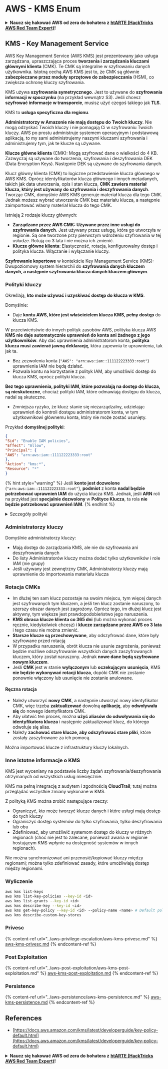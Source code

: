 # AWS - KMS Enum

<details>

<summary><strong>Naucz się hakować AWS od zera do bohatera z</strong> <a href="https://training.hacktricks.xyz/courses/arte"><strong>htARTE (HackTricks AWS Red Team Expert)</strong></a><strong>!</strong></summary>

Inne sposoby wsparcia HackTricks:

* Jeśli chcesz zobaczyć swoją **firmę reklamowaną w HackTricks** lub **pobrać HackTricks w formacie PDF**, sprawdź [**SUBSCRIPTION PLANS**](https://github.com/sponsors/carlospolop)!
* Zdobądź [**oficjalne gadżety PEASS & HackTricks**](https://peass.creator-spring.com)
* Odkryj [**Rodzinę PEASS**](https://opensea.io/collection/the-peass-family), naszą kolekcję ekskluzywnych [**NFT**](https://opensea.io/collection/the-peass-family)
* **Dołącz do** 💬 [**grupy Discord**](https://discord.gg/hRep4RUj7f) lub [**grupy telegramowej**](https://t.me/peass) lub **śledź** nas na **Twitterze** 🐦 [**@hacktricks\_live**](https://twitter.com/hacktricks\_live)**.**
* **Podziel się swoimi sztuczkami hakerskimi, przesyłając PR-y do** [**HackTricks**](https://github.com/carlospolop/hacktricks) i [**HackTricks Cloud**](https://github.com/carlospolop/hacktricks-cloud) github repos.

</details>

## KMS - Key Management Service

AWS Key Management Service (AWS KMS) jest prezentowany jako usługa zarządzana, upraszczająca proces **tworzenia i zarządzania kluczami głównymi klienta** (CMK). Te CMK są integralne w szyfrowaniu danych użytkownika. Istotną cechą AWS KMS jest to, że CMK są głównie **zabezpieczane przez moduły sprzętowe do zabezpieczania** (HSM), co zwiększa ochronę kluczy szyfrowania.

KMS używa **szyfrowania symetrycznego**. Jest to używane do **szyfrowania informacji w spoczynku** (na przykład wewnątrz S3). Jeśli chcesz **szyfrować informacje w transporcie**, musisz użyć czegoś takiego jak **TLS**.

KMS to **usługa specyficzna dla regionu**.

**Administratorzy w Amazonie nie mają dostępu do Twoich kluczy**. Nie mogą odzyskać Twoich kluczy i nie pomagają Ci w szyfrowaniu Twoich kluczy. AWS po prostu administruje systemem operacyjnym i podstawową aplikacją, to my sami administrujemy naszymi kluczami szyfrowania i administrujemy tym, jak te klucze są używane.

**Klucze główne klienta** (CMK): Mogą szyfrować dane o wielkości do 4 KB. Zazwyczaj są używane do tworzenia, szyfrowania i deszyfrowania DEK (Data Encryption Keys). Następnie DEK są używane do szyfrowania danych.

Klucz główny klienta (CMK) to logiczne przedstawienie klucza głównego w AWS KMS. Oprócz identyfikatorów klucza głównego i innych metadanych, takich jak data utworzenia, opis i stan klucza, **CMK zawiera materiał klucza, który jest używany do szyfrowania i deszyfrowania danych**. Tworząc CMK, domyślnie AWS KMS generuje materiał klucza dla tego CMK. Jednak możesz wybrać utworzenie CMK bez materiału klucza, a następnie zaimportować własny materiał klucza do tego CMK.

Istnieją 2 rodzaje kluczy głównych:

* **Zarządzane przez AWS CMK: Używane przez inne usługi do szyfrowania danych**. Jest używany przez usługę, która go utworzyła w regionie. Są one tworzone przy pierwszym wdrożeniu szyfrowania w tej usłudze. Rotują co 3 lata i nie można ich zmienić.
* **Klucze główne klienta**: Elastyczność, rotacja, konfigurowalny dostęp i polityka klucza. Włączanie i wyłączanie kluczy.

**Szyfrowanie kopertowe** w kontekście Key Management Service (KMS): Dwupoziomowy system hierarchii do **szyfrowania danych kluczem danych, a następnie szyfrowania klucza danych kluczem głównym**.

### Polityki kluczy

Określają, **kto może używać i uzyskiwać dostęp do klucza w KMS**.

Domyślnie:

* Daje **kontu AWS, które jest właścicielem klucza KMS, pełny dostęp** do klucza KMS.

W przeciwieństwie do innych polityk zasobów AWS, polityka klucza AWS **KMS nie daje automatycznie uprawnień do konta ani żadnego z jego użytkowników**. Aby dać uprawnienia administratorom konta, **polityka klucza musi zawierać jawną deklarację**, która zapewnia te uprawnienia, tak jak ta.

* Bez zezwolenia konta (`"AWS": "arn:aws:iam::111122223333:root"`) uprawnienia IAM nie będą działać.
* Pozwala kontu na korzystanie z polityk IAM, aby umożliwić dostęp do klucza KMS, oprócz polityki klucza.

**Bez tego uprawnienia, polityki IAM, które pozwalają na dostęp do klucza, są nieskuteczne**, chociaż polityki IAM, które odmawiają dostępu do klucza, nadal są skuteczne.

* Zmniejsza ryzyko, że klucz stanie się niezarządzalny, udzielając uprawnień do kontroli dostępu administratorom konta, w tym użytkownikowi głównemu konta, który nie może zostać usunięty.

Przykład **domyślnej polityki**:

```json
{
"Sid": "Enable IAM policies",
"Effect": "Allow",
"Principal": {
"AWS": "arn:aws:iam::111122223333:root"
},
"Action": "kms:*",
"Resource": "*"
}
```

{% hint style="warning" %}
Jeśli **konto jest dozwolone** (`"arn:aws:iam::111122223333:root"`), **podmiot** z konta **nadal będzie potrzebować uprawnień IAM** do użycia klucza KMS. Jednak, jeśli **ARN** roli na przykład jest **specjalnie dozwolony** w **Polityce Klucza**, ta rola **nie będzie potrzebować uprawnień IAM**.
{% endhint %}

<details>

<summary>Szczegóły polityki</summary>

Właściwości polityki:

* Dokument oparty na JSON
* Zasób --> Dotknięte zasoby (może być "\*")
* Akcja --> kms:Encrypt, kms:Decrypt, kms:CreateGrant ... (uprawnienia)
* Efekt --> Allow/Deny
* Podmiot --> dotknięty arn
* Warunki (opcjonalne) --> Warunek, aby nadać uprawnienia

Uprawnienia:

* Pozwala na delegowanie uprawnień do innego podmiotu AWS w ramach Twojego konta AWS. Musisz je tworzyć za pomocą interfejsów API AWS KMS. Można wskazać identyfikator CMK, podmiot uprawniony i wymagany poziom operacji (Decrypt, Encrypt, GenerateDataKey...)
* Po utworzeniu upoważnienia wydawane są GrantToken i GratID

**Dostęp**:

* Za pomocą **polityki klucza** -- Jeśli istnieje, to ma **prymat** nad polityką IAM
* Za pomocą **polityki IAM**
* Za pomocą **uprawnień**

</details>

### Administratorzy kluczy

Domyślnie administratorzy kluczy:

* Mają dostęp do zarządzania KMS, ale nie do szyfrowania ani deszyfrowania danych
* Do listy Administratorów kluczy można dodać tylko użytkowników i role IAM (nie grupy)
* Jeśli używany jest zewnętrzny CMK, Administratorzy kluczy mają uprawnienie do importowania materiału klucza

### Rotacja CMKs

* Im dłużej ten sam klucz pozostaje na swoim miejscu, tym więcej danych jest szyfrowanych tym kluczem, a jeśli ten klucz zostanie naruszony, to szerszy obszar danych jest zagrożony. Oprócz tego, im dłużej klucz jest aktywny, tym większe jest prawdopodobieństwo jego naruszenia.
* **KMS obraca klucze klienta co 365 dni** (lub można wykonać proces ręcznie, kiedykolwiek chcesz) i **klucze zarządzane przez AWS co 3 lata** i tego czasu nie można zmienić.
* **Starsze klucze są przechowywane**, aby odszyfrować dane, które były szyfrowane przed rotacją
* W przypadku naruszenia, obrót klucza nie usunie zagrożenia, ponieważ będzie możliwe odszyfrowanie wszystkich danych zaszyfrowanych kluczem, który został naruszony. Jednak **nowe dane będą szyfrowane nowym kluczem**.
* Jeśli **CMK** jest w stanie **wyłączonym** lub **oczekującym** **usunięcia**, KMS **nie będzie wykonywać rotacji klucza**, dopóki CMK nie zostanie ponownie włączony lub usunięcie nie zostanie anulowane.

#### Ręczna rotacja

* Należy utworzyć **nowy CMK**, a następnie utworzyć nowy identyfikator CMK, więc trzeba **zaktualizować** dowolną **aplikację**, aby **odwoływała się** do nowego identyfikatora CMK.
* Aby ułatwić ten proces, można **użyć aliasów do odwoływania się do identyfikatora klucza** i następnie zaktualizować klucz, do którego odwołuje się alias.
* Należy **zachować stare klucze, aby odszyfrować stare pliki**, które zostały zaszyfrowane za ich pomocą.

Można importować klucze z infrastruktury kluczy lokalnych.

### Inne istotne informacje o KMS

KMS jest wyceniany na podstawie liczby żądań szyfrowania/deszyfrowania otrzymanych od wszystkich usług miesięcznie.

KMS ma pełną integrację z audytem i zgodnością **CloudTrail**; tutaj można przeglądać wszystkie zmiany wykonane w KMS.

Z polityką KMS można zrobić następujące rzeczy:

* Ograniczyć, kto może tworzyć klucze danych i które usługi mają dostęp do tych kluczy
* Ograniczyć dostęp systemów do tylko szyfrowania, tylko deszyfrowania lub obu
* Zdefiniować, aby umożliwić systemom dostęp do kluczy w różnych regionach (choć nie jest to zalecane, ponieważ awaria w regionie hostującym KMS wpłynie na dostępność systemów w innych regionach).

Nie można synchronizować ani przenosić/kopiować kluczy między regionami; można tylko zdefiniować zasady, które umożliwiają dostęp między regionami.

### Wyliczenie

```bash
aws kms list-keys
aws kms list-key-policies --key-id <id>
aws kms list-grants --key-id <id>
aws kms describe-key --key-id <id>
aws kms get-key-policy --key-id <id> --policy-name <name> # Default policy name is "default"
aws kms describe-custom-key-stores
```

### Privesc

{% content-ref url="../aws-privilege-escalation/aws-kms-privesc.md" %}
[aws-kms-privesc.md](../aws-privilege-escalation/aws-kms-privesc.md)
{% endcontent-ref %}

### Post Exploitation

{% content-ref url="../aws-post-exploitation/aws-kms-post-exploitation.md" %}
[aws-kms-post-exploitation.md](../aws-post-exploitation/aws-kms-post-exploitation.md)
{% endcontent-ref %}

### Persistence

{% content-ref url="../aws-persistence/aws-kms-persistence.md" %}
[aws-kms-persistence.md](../aws-persistence/aws-kms-persistence.md)
{% endcontent-ref %}

## References

* [https://docs.aws.amazon.com/kms/latest/developerguide/key-policy-default.html](https://docs.aws.amazon.com/kms/latest/developerguide/key-policy-default.html)

<details>

<summary><strong>Naucz się hakować AWS od zera do bohatera z</strong> <a href="https://training.hacktricks.xyz/courses/arte"><strong>htARTE (HackTricks AWS Red Team Expert)</strong></a><strong>!</strong></summary>

Inne sposoby wsparcia HackTricks:

* Jeśli chcesz zobaczyć swoją **firmę reklamowaną w HackTricks** lub **pobrać HackTricks w formacie PDF**, sprawdź [**SUBSCRIPTION PLANS**](https://github.com/sponsors/carlospolop)!
* Zdobądź [**oficjalne gadżety PEASS & HackTricks**](https://peass.creator-spring.com)
* Odkryj [**Rodzinę PEASS**](https://opensea.io/collection/the-peass-family), naszą kolekcję ekskluzywnych [**NFT**](https://opensea.io/collection/the-peass-family)
* **Dołącz do** 💬 [**grupy Discord**](https://discord.gg/hRep4RUj7f) lub [**grupy telegramowej**](https://t.me/peass) lub **śledź** nas na **Twitterze** 🐦 [**@hacktricks\_live**](https://twitter.com/hacktricks\_live)**.**
* **Podziel się swoimi sztuczkami hakerskimi, przesyłając PR do** [**HackTricks**](https://github.com/carlospolop/hacktricks) i [**HackTricks Cloud**](https://github.com/carlospolop/hacktricks-cloud) github repos.

</details>
